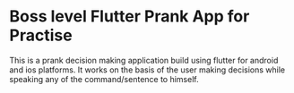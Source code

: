 # Boss level Flutter Prank App for Practise
 This is a prank decision making application build using flutter for android and ios platforms. It works on the basis of the user making decisions while speaking any of the command/sentence to himself.
